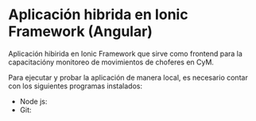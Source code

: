 # Aplicación hibrida en Ionic Framework (Angular)
Aplicación hibirida en Ionic Framework que sirve como frontend para la capacitacióny monitoreo de movimientos de choferes en CyM.

Para ejecutar y probar la aplicación de manera local, es necesario contar con los siguientes programas instalados:
- Node js:
- Git:
